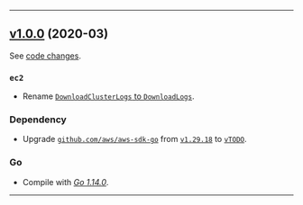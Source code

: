 

<hr>


## [v1.0.0](https://github.com/aws/aws-k8s-tester/releases/tag/v1.0.0) (2020-03)

See [code changes](https://github.com/aws/aws-k8s-tester/compare/v0.6.9...v1.0.0).

### `ec2`

- Rename [`DownloadClusterLogs` to `DownloadLogs`]().

### Dependency

- Upgrade [`github.com/aws/aws-sdk-go`](https://github.com/aws/aws-sdk-go/releases) from [`v1.29.18`](https://github.com/aws/aws-sdk-go/releases/tag/v1.29.18) to [`vTODO`](https://github.com/aws/aws-sdk-go/releases/tag/vTODO).

### Go

- Compile with [*Go 1.14.0*](https://golang.org/doc/devel/release.html#go1.14).


<hr>

